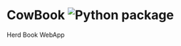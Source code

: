 # CowBook ![Python package](https://github.com/ewlahay/CowBook/workflows/Python%20package/badge.svg)
Herd Book WebApp
